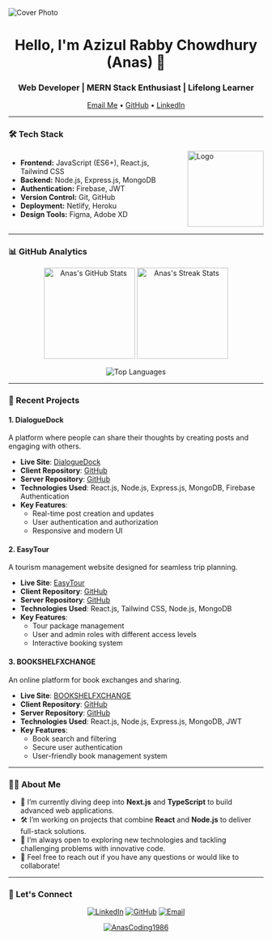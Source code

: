 ![Cover Photo](https://ibb.co.com/nz58GGZ)
<h1 align="center">Hello, I'm Azizul Rabby Chowdhury (Anas) 👋</h1>
<h3 align="center">Web Developer | MERN Stack Enthusiast | Lifelong Learner</h3>

<p align="center">
  <a href="mailto:anassust.scw@gmail.com">Email Me</a> •
  <a href="https://github.com/AnasCoding1986">GitHub</a> •
  <a href="https://www.linkedin.com/in/azizul-rabby-chowdhury">LinkedIn</a>
</p>

---

### 🛠 Tech Stack

<div style="display: flex; align-items: center; justify-content: space-between;">
  <div>
    <ul>
      <li><b>Frontend:</b> JavaScript (ES6+), React.js, Tailwind CSS</li>
      <li><b>Backend:</b> Node.js, Express.js, MongoDB</li>
      <li><b>Authentication:</b> Firebase, JWT</li>
      <li><b>Version Control:</b> Git, GitHub</li>
      <li><b>Deployment:</b> Netlify, Heroku</li>
      <li><b>Design Tools:</b> Figma, Adobe XD</li>
    </ul>
  </div>
  <div>
    <img src="https://i.ibb.co/WBczGzt/logoUp.jpg" align="right" style="width: 150px; height: 150px; margin-left: 20px;" alt="Logo" />
  </div>
</div>

---

### 📊 GitHub Analytics
<p align="center">
  <img height="180em" src="https://github-readme-stats.vercel.app/api?username=AnasCoding1986&show_icons=true&hide_border=true&theme=radical" alt="Anas's GitHub Stats" />
  <img height="180em" src="https://github-readme-streak-stats.herokuapp.com/?user=AnasCoding1986&hide_border=true&theme=radical" alt="Anas's Streak Stats" />
</p>
<p align="center">
  <img src="https://github-readme-stats.vercel.app/api/top-langs/?username=AnasCoding1986&layout=compact&theme=radical&hide_border=true" alt="Top Languages" />
</p>

---

### 💼 Recent Projects

#### 1. **DialogueDock** 
A platform where people can share their thoughts by creating posts and engaging with others.
- **Live Site**: [DialogueDock](https://ephemeral-cactus-81fe5b.netlify.app/)
- **Client Repository**: [GitHub](https://github.com/AnasCoding1986/dialogue-dock-client)
- **Server Repository**: [GitHub](https://github.com/AnasCoding1986/dialogue-dock-server)
- **Technologies Used**: React.js, Node.js, Express.js, MongoDB, Firebase Authentication
- **Key Features**: 
  - Real-time post creation and updates
  - User authentication and authorization
  - Responsive and modern UI

#### 2. **EasyTour** 
A tourism management website designed for seamless trip planning.
- **Live Site**: [EasyTour](https://easy-tour.netlify.app)
- **Client Repository**: [GitHub](https://github.com/AnasCoding1986/easy-tour-client)
- **Server Repository**: [GitHub](https://github.com/AnasCoding1986/easy-tour-server)
- **Technologies Used**: React.js, Tailwind CSS, Node.js, MongoDB
- **Key Features**: 
  - Tour package management
  - User and admin roles with different access levels
  - Interactive booking system

#### 3. **BOOKSHELFXCHANGE** 
An online platform for book exchanges and sharing.
- **Live Site**: [BOOKSHELFXCHANGE](https://startling-rolypoly-f9513d.netlify.app/)
- **Client Repository**: [GitHub](https://github.com/AnasCoding1986/library-a-11-client)
- **Server Repository**: [GitHub](https://github.com/AnasCoding1986/library-a-11-server)
- **Technologies Used**: React.js, Node.js, Express.js, MongoDB, JWT
- **Key Features**: 
  - Book search and filtering
  - Secure user authentication
  - User-friendly book management system

---

### 👨‍💻 About Me
- 🌱 I’m currently diving deep into **Next.js** and **TypeScript** to build advanced web applications.
- 🛠 I’m working on projects that combine **React** and **Node.js** to deliver full-stack solutions.
- 🚀 I’m always open to exploring new technologies and tackling challenging problems with innovative code.
- 💬 Feel free to reach out if you have any questions or would like to collaborate!

---

### 🔗 Let's Connect
<p align="center">
  <a href="https://linkedin.com/in/azizul-rabby-chowdhury" target="_blank"><img src="https://img.shields.io/badge/LinkedIn-%230077B5.svg?style=for-the-badge&logo=linkedin&logoColor=white" alt="LinkedIn" /></a>
  <a href="https://github.com/AnasCoding1986" target="_blank"><img src="https://img.shields.io/badge/GitHub-%23181717.svg?style=for-the-badge&logo=github&logoColor=white" alt="GitHub" /></a>
  <a href="mailto:anassust.scw@gmail.com"><img src="https://img.shields.io/badge/Email-D14836?style=for-the-badge&logo=gmail&logoColor=white" alt="Email" /></a>
</p>

<p align="center">
  <a href="https://github.com/AnasCoding1986">
    <img src="https://komarev.com/ghpvc/?username=AnasCoding1986&label=Profile%20views&color=0e75b6&style=flat" alt="AnasCoding1986" />
  </a>
</p>
